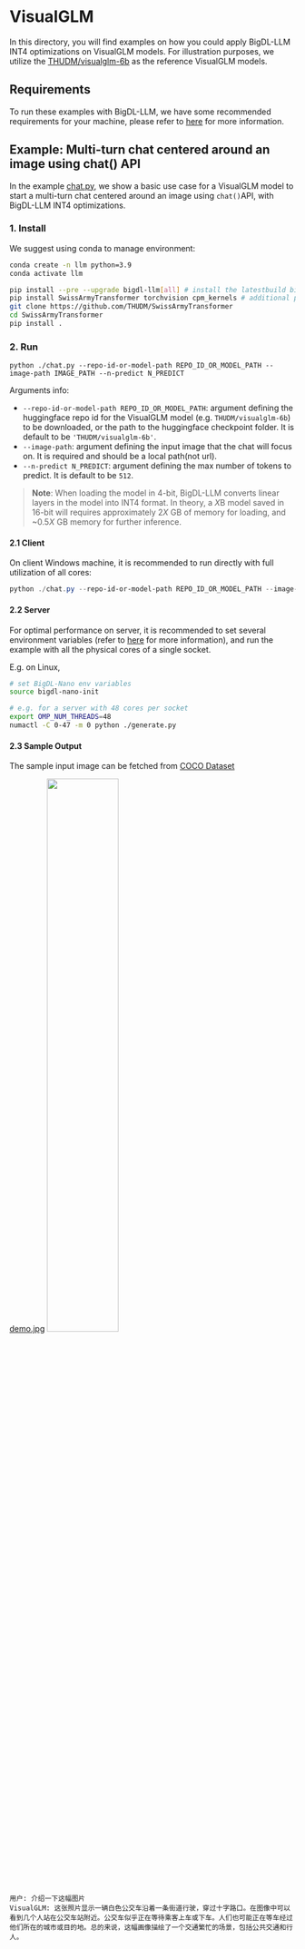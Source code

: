 # VisualGLM

In this directory, you will find examples on how you could apply BigDL-LLM INT4 optimizations on VisualGLM models. For illustration purposes, we utilize the [THUDM/visualglm-6b](https://huggingface.co/THUDM/visualglm-6b) as the reference VisualGLM models.

## Requirements

To run these examples with BigDL-LLM, we have some recommended requirements for your machine, please refer to [here](../README.md#recommended-requirements) for more information.

## Example: Multi-turn chat centered around an image using chat() API

In the example [chat.py](./chat.py), we show a basic use case for a VisualGLM model to start a multi-turn chat centered around an image using `chat()`API, with BigDL-LLM INT4 optimizations.

### 1. Install

We suggest using conda to manage environment:

```bash
conda create -n llm python=3.9
conda activate llm

pip install --pre --upgrade bigdl-llm[all] # install the latestbuild bigdl-llm nightly  with 'all' option
pip install SwissArmyTransformer torchvision cpm_kernels # additional package required for VisualGLM to conduct generation
git clone https://github.com/THUDM/SwissArmyTransformer
cd SwissArmyTransformer
pip install .
```

### 2. Run

```
python ./chat.py --repo-id-or-model-path REPO_ID_OR_MODEL_PATH --image-path IMAGE_PATH --n-predict N_PREDICT
```

Arguments info:

- `--repo-id-or-model-path REPO_ID_OR_MODEL_PATH`: argument defining the huggingface repo id for the VisualGLM model (e.g. `THUDM/visualglm-6b`) to be downloaded, or the path to the huggingface checkpoint folder. It is default to be `'THUDM/visualglm-6b'`.
- `--image-path`: argument defining the input image that the chat will focus on. It is required and should be a local path(not url).
- `--n-predict N_PREDICT`: argument defining the max number of tokens to predict. It is default to be `512`.

> **Note**: When loading the model in 4-bit, BigDL-LLM converts linear layers in the model into INT4 format. In theory, a *X*B model saved in 16-bit will requires approximately 2*X* GB of memory for loading, and ~0.5*X* GB memory for further inference.

#### 2.1 Client

On client Windows machine, it is recommended to run directly with full utilization of all cores:

```powershell
python ./chat.py --repo-id-or-model-path REPO_ID_OR_MODEL_PATH --image-path IMAGE_PATH --n-predict N_PREDICT
```

#### 2.2 Server

For optimal performance on server, it is recommended to set several environment variables (refer to [here](../README.md#best-known-configuration-on-linux) for more information), and run the example with all the physical cores of a single socket.

E.g. on Linux,

```bash
# set BigDL-Nano env variables
source bigdl-nano-init

# e.g. for a server with 48 cores per socket
export OMP_NUM_THREADS=48
numactl -C 0-47 -m 0 python ./generate.py
```

#### 2.3 Sample Output

The sample input image can be fetched from [COCO Dataset](https://cocodataset.org/#home)

[demo.jpg](https://cocodataset.org/#explore?id=70087)
<img src="http://farm8.staticflickr.com/7420/8726937863_e3bfa34795_z.jpg" width=50%>

```
用户: 介绍一下这幅图片
VisualGLM: 这张照片显示一辆白色公交车沿着一条街道行驶，穿过十字路口。在图像中可以看到几个人站在公交车站附近。公交车似乎正在等待乘客上车或下车。人们也可能正在等车经过他们所在的城市或目的地。总的来说，这幅画像描绘了一个交通繁忙的场景，包括公共交通和行人。
```
